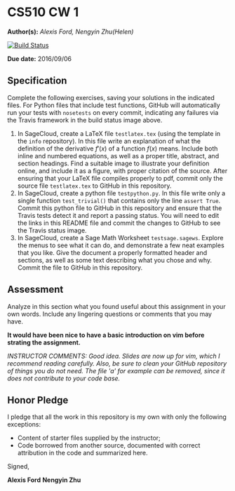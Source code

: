 # CS510 CW 1

**Author(s):** _Alexis Ford, Nengyin Zhu(Helen)_

[![Build Status](https://travis-ci.org/chapman-cs510-2016f/cw-01-nv-shen.svg?branch=master)](https://travis-ci.org/chapman-cs510-2016f/cw-01-nv-shen)

**Due date:** 2016/09/06

## Specification

Complete the following exercises, saving your solutions in the indicated files. For Python files that include test functions, GitHub will automatically run your tests with ```nosetests``` on every commit, indicating any failures via the Travis framework in the build status image above.

1. In SageCloud, create a LaTeX file ```testlatex.tex``` (using the template in the ```info``` repository). In this file write an explanation of what the definition of the derivative $f'(x)$ of a function $f(x)$ means.  Include both inline and numbered equations, as well as a proper title, abstract, and section headings. Find a suitable image to illustrate your definition online, and include it as a figure, with proper citation of the source. After ensuring that your LaTeX file compiles properly to pdf, commit only the source file ```testlatex.tex``` to GitHub in this repository.
1. In SageCloud, create a python file ```testpython.py```. In this file write only a single function ```test_trivial()``` that contains only the line ```assert True```. Commit this python file to GitHub in this repository and ensure that the Travis tests detect it and report a passing status. You will need to edit the links in this README file and commit the changes to GitHub to see the Travis status image.
1. In SageCloud, create a Sage Math Worksheet ```testsage.sagews```. Explore the menus to see what it can do, and demonstrate a few neat examples that you like. Give the document a properly formatted header and sections, as well as some text describing what you chose and why. Commit the file to GitHub in this repository.

## Assessment

Analyze in this section what you found useful about this assignment in your own words. Include any lingering questions or comments that you may have.

**It would have been nice to have a basic introduction on vim before strating the assignment.**

_INSTRUCTOR COMMENTS:_
_Good idea. Slides are now up for vim, which I recommend reading carefully. Also, be sure to clean your GitHub repository of things you do not need. The file 'a' for example can be removed, since it does not contribute to your code base._

## Honor Pledge

I pledge that all the work in this repository is my own with only the following exceptions:

* Content of starter files supplied by the instructor;
* Code borrowed from another source, documented with correct attribution in the code and summarized here.

Signed,

**Alexis Ford**
**Nengyin Zhu**
